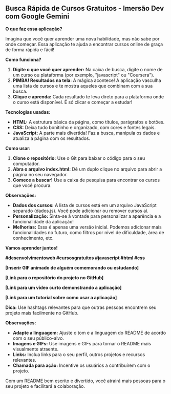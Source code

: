 ## Busca Rápida de Cursos Gratuitos - Imersão Dev com Google Gemini
 
**O que faz essa aplicação?**

Imagina que você quer aprender uma nova habilidade, mas não sabe por onde começar. Essa aplicação te ajuda a encontrar cursos online de graça de forma rápida e fácil! 

**Como funciona?**

1. **Digite o que você quer aprender:** Na caixa de busca, digite o nome de um curso ou plataforma (por exemplo, "javascript" ou "Coursera").
2. **PIMBA! Resultados na tela:** A mágica acontece! A aplicação vasculha uma lista de cursos e te mostra aqueles que combinam com a sua busca. 
3. **Clique e aprenda:** Cada resultado te leva direto para a plataforma onde o curso está disponível. É só clicar e começar a estudar!

**Tecnologias usadas:**

* **HTML:** A estrutura básica da página, como títulos, parágrafos e botões.
* **CSS:** Deixa tudo bonitinho e organizado, com cores e fontes legais.
* **JavaScript:** A parte mais divertida! Faz a busca, manipula os dados e atualiza a página com os resultados.

**Como usar:**

1. **Clone o repositório:** Use o Git para baixar o código para o seu computador.
2. **Abra o arquivo index.html:** Dê um duplo clique no arquivo para abrir a página no seu navegador.
3. **Comece a buscar!** Use a caixa de pesquisa para encontrar os cursos que você procura.

**Observações:**

* **Dados dos cursos:** A lista de cursos está em um arquivo JavaScript separado (dados.js). Você pode adicionar ou remover cursos aí.
* **Personalização:** Sinta-se à vontade para personalizar a aparência e a funcionalidade da aplicação!
* **Melhorias:** Essa é apenas uma versão inicial. Podemos adicionar mais funcionalidades no futuro, como filtros por nível de dificuldade, área de conhecimento, etc.

**Vamos aprender juntos!** 

**#desenvolvimentoweb #cursosgratuitos #javascript #html #css**

**[Inserir GIF animado de alguém comemorando ou estudando]**

**[Link para o repositório do projeto no GitHub]**

**[Link para um vídeo curto demonstrando a aplicação]**

**[Link para um tutorial sobre como usar a aplicação]**

**Dica:** Use hashtags relevantes para que outras pessoas encontrem seu projeto mais facilmente no GitHub.

**Observações:**

* **Adapte a linguagem:** Ajuste o tom e a linguagem do README de acordo com o seu público-alvo.
* **Imagens e GIFs:** Use imagens e GIFs para tornar o README mais visualmente atraente.
* **Links:** Inclua links para o seu perfil, outros projetos e recursos relevantes.
* **Chamada para ação:** Incentive os usuários a contribuírem com o projeto.

Com um README bem escrito e divertido, você atrairá mais pessoas para o seu projeto e facilitará a colaboração.
